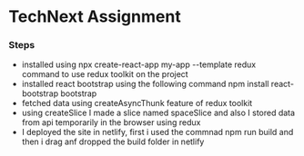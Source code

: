 # TechNext Assignment
### Steps
* installed using npx create-react-app my-app --template redux command to use redux toolkit on the project
* installed react bootstrap using the following command npm install react-bootstrap bootstrap
* fetched data using createAsyncThunk feature of redux toolkit
* using createSlice I made a slice named spaceSlice and also I stored data from api temporarily in the browser using redux
* I deployed the site in netlify, first i used the commnad npm run build and then i drag anf dropped the build folder in netlify


